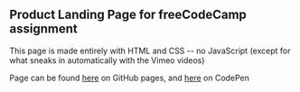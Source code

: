 ## Product Landing Page for freeCodeCamp assignment

This page is made entirely with HTML and CSS -- no JavaScript (except for what sneaks in automatically with the Vimeo videos)

Page can be found [here](https://zeebear.github.io/product_landing_page/) on GitHub pages, and [here](https://codepen.io/zeebear/pen/JjYMEwZ) on CodePen

